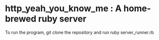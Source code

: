 # http_yeah_you_know_me : A home-brewed ruby server

To run the program, git clone the repository and run ruby server_runner.rb
